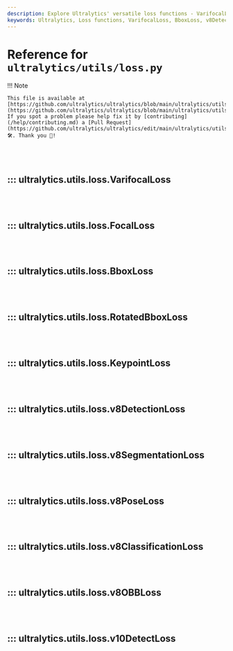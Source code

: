 ```yaml
---
description: Explore Ultralytics' versatile loss functions - VarifocalLoss, BboxLoss, v8DetectionLoss, v8PoseLoss. Improve your accuracy on YOLO implementations.
keywords: Ultralytics, Loss functions, VarifocalLoss, BboxLoss, v8DetectionLoss, v8PoseLoss, YOLO, Ultralytics Documentation
---
```


# Reference for `ultralytics/utils/loss.py`

!!! Note

    This file is available at [https://github.com/ultralytics/ultralytics/blob/main/ultralytics/utils/loss.py](https://github.com/ultralytics/ultralytics/blob/main/ultralytics/utils/loss.py). If you spot a problem please help fix it by [contributing](/help/contributing.md) a [Pull Request](https://github.com/ultralytics/ultralytics/edit/main/ultralytics/utils/loss.py) 🛠️. Thank you 🙏!

<br><br>

## ::: ultralytics.utils.loss.VarifocalLoss

<br><br>

## ::: ultralytics.utils.loss.FocalLoss

<br><br>

## ::: ultralytics.utils.loss.BboxLoss

<br><br>

## ::: ultralytics.utils.loss.RotatedBboxLoss

<br><br>

## ::: ultralytics.utils.loss.KeypointLoss

<br><br>

## ::: ultralytics.utils.loss.v8DetectionLoss

<br><br>

## ::: ultralytics.utils.loss.v8SegmentationLoss

<br><br>

## ::: ultralytics.utils.loss.v8PoseLoss

<br><br>

## ::: ultralytics.utils.loss.v8ClassificationLoss

<br><br>

## ::: ultralytics.utils.loss.v8OBBLoss

<br><br>

## ::: ultralytics.utils.loss.v10DetectLoss

<br><br>
